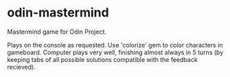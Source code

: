 # odin-mastermind
Mastermind game for Odin Project.

Plays on the console as requested.
Use 'colorize' gem to color characters in gameboard.
Computer plays very well, finishing almost always in 5 turns (by keeping tabs of all possible solutions compatible with the feedback recieved).
